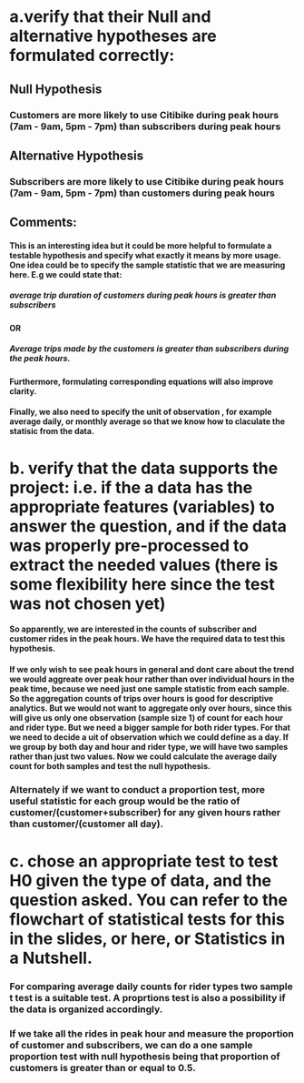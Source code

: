 # a.verify that their Null and alternative hypotheses are formulated correctly:


## Null Hypothesis 

### Customers are more likely to use Citibike during peak hours (7am - 9am, 5pm - 7pm) than subscribers during peak hours

## Alternative Hypothesis 

### Subscribers are more likely to use Citibike during peak hours (7am - 9am, 5pm - 7pm) than customers during peak hours 

## Comments:  

#### This is an interesting idea but it could be more helpful to formulate a testable hypothesis and specify what exactly it means by more usage. One idea could be to specify the sample statistic that we are measuring here. E.g we could state that:
 
##### average trip duration of customers during peak hours is greater than subscribers 

#### OR

##### Average trips made by the customers is greater than subscribers during the peak hours. 

#### Furthermore, formulating corresponding equations will also improve clarity. 

#### Finally, we also need to specify the unit of observation , for example average daily, or monthly average so that we know how to claculate the statisic from the data. 



# b. verify that the data supports the project: i.e. if the a data has the appropriate features (variables) to answer the question, and if the data was properly pre-processed to extract the needed values (there is some flexibility here since the test was not chosen yet)

#### So apparently, we are interested in the counts of subscriber and customer rides in the peak hours. We have the required data to test this hypothesis. 

#### If we only wish to see peak hours in general and dont care about the trend we would aggreate over peak hour rather than over individual hours in the peak time, because we need just one sample statistic from each sample. So the aggregation counts of trips over hours is good for descriptive analytics. But we would not want to aggregate only over hours, since this will give us only one observation (sample size 1) of count for each hour and rider type. But we need a bigger sample for both rider types. For that we need to decide a uit of observation which we could define as a day. If we group by both day and hour and rider type, we will have two samples rather than just two values. Now we could calculate the average daily count for both samples and test the null hypothesis.

### Alternately if we want to conduct a proportion test, more useful statistic for each group would be the ratio of customer/(customer+subscriber) for any given hours rather than customer/(customer all day).

# c. chose an appropriate test to test H0 given the type of data, and the question asked. You can refer to the flowchart of statistical tests for this in the slides, or here, or Statistics in a Nutshell.

### For comparing average daily counts for rider types two sample t test is a suitable test. A proprtions test is also a possibility if the data is organized accordingly. 

### If we take all the rides in peak hour and measure the proportion of customer and subscribers, we can do a one sample proportion test with null hypothesis being that proportion of customers is greater than or equal to 0.5.
